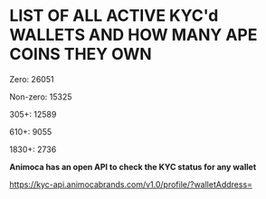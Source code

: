 # LIST OF ALL ACTIVE KYC'd WALLETS AND HOW MANY APE COINS THEY OWN

Zero: 26051

Non-zero: 15325

305+: 12589

610+: 9055

1830+: 2736

**Animoca has an open API to check the KYC status for any wallet**

https://kyc-api.animocabrands.com/v1.0/profile/?walletAddress=
